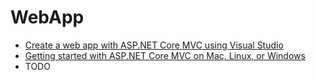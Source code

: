 # WebApp
- [Create a web app with ASP.NET Core MVC using Visual Studio](https://docs.microsoft.com/en-us/aspnet/core/tutorials/first-mvc-app/)
- [Getting started with ASP.NET Core MVC on Mac, Linux, or Windows](https://docs.microsoft.com/en-us/aspnet/core/tutorials/first-mvc-app-xplat/start-mvc)
- TODO